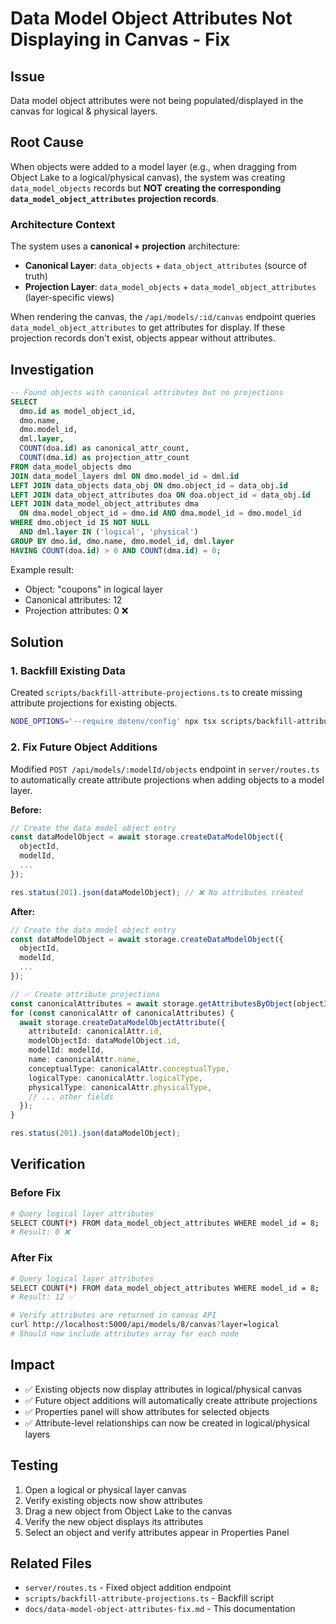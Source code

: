 # Data Model Object Attributes Not Displaying in Canvas - Fix

## Issue
Data model object attributes were not being populated/displayed in the canvas for logical & physical layers.

## Root Cause
When objects were added to a model layer (e.g., when dragging from Object Lake to a logical/physical canvas), the system was creating `data_model_objects` records but **NOT creating the corresponding `data_model_object_attributes` projection records**.

### Architecture Context
The system uses a **canonical + projection** architecture:
- **Canonical Layer**: `data_objects` + `data_object_attributes` (source of truth)
- **Projection Layer**: `data_model_objects` + `data_model_object_attributes` (layer-specific views)

When rendering the canvas, the `/api/models/:id/canvas` endpoint queries `data_model_object_attributes` to get attributes for display. If these projection records don't exist, objects appear without attributes.

## Investigation
```sql
-- Found objects with canonical attributes but no projections
SELECT 
  dmo.id as model_object_id,
  dmo.name,
  dmo.model_id,
  dml.layer,
  COUNT(doa.id) as canonical_attr_count,
  COUNT(dma.id) as projection_attr_count
FROM data_model_objects dmo
JOIN data_model_layers dml ON dmo.model_id = dml.id
LEFT JOIN data_objects data_obj ON dmo.object_id = data_obj.id
LEFT JOIN data_object_attributes doa ON doa.object_id = data_obj.id
LEFT JOIN data_model_object_attributes dma 
  ON dma.model_object_id = dmo.id AND dma.model_id = dmo.model_id
WHERE dmo.object_id IS NOT NULL
  AND dml.layer IN ('logical', 'physical')
GROUP BY dmo.id, dmo.name, dmo.model_id, dml.layer
HAVING COUNT(doa.id) > 0 AND COUNT(dma.id) = 0;
```

Example result:
- Object: "coupons" in logical layer
- Canonical attributes: 12
- Projection attributes: 0 ❌

## Solution

### 1. Backfill Existing Data
Created `scripts/backfill-attribute-projections.ts` to create missing attribute projections for existing objects.

```bash
NODE_OPTIONS='--require dotenv/config' npx tsx scripts/backfill-attribute-projections.ts
```

### 2. Fix Future Object Additions
Modified `POST /api/models/:modelId/objects` endpoint in `server/routes.ts` to automatically create attribute projections when adding objects to a model layer.

**Before:**
```typescript
// Create the data model object entry
const dataModelObject = await storage.createDataModelObject({
  objectId,
  modelId,
  ...
});

res.status(201).json(dataModelObject); // ❌ No attributes created
```

**After:**
```typescript
// Create the data model object entry
const dataModelObject = await storage.createDataModelObject({
  objectId,
  modelId,
  ...
});

// ✅ Create attribute projections
const canonicalAttributes = await storage.getAttributesByObject(objectId);
for (const canonicalAttr of canonicalAttributes) {
  await storage.createDataModelObjectAttribute({
    attributeId: canonicalAttr.id,
    modelObjectId: dataModelObject.id,
    modelId: modelId,
    name: canonicalAttr.name,
    conceptualType: canonicalAttr.conceptualType,
    logicalType: canonicalAttr.logicalType,
    physicalType: canonicalAttr.physicalType,
    // ... other fields
  });
}

res.status(201).json(dataModelObject);
```

## Verification

### Before Fix
```bash
# Query logical layer attributes
SELECT COUNT(*) FROM data_model_object_attributes WHERE model_id = 8;
# Result: 0 ❌
```

### After Fix
```bash
# Query logical layer attributes
SELECT COUNT(*) FROM data_model_object_attributes WHERE model_id = 8;
# Result: 12 ✅

# Verify attributes are returned in canvas API
curl http://localhost:5000/api/models/8/canvas?layer=logical
# Should now include attributes array for each node
```

## Impact
- ✅ Existing objects now display attributes in logical/physical canvas
- ✅ Future object additions will automatically create attribute projections
- ✅ Properties panel will show attributes for selected objects
- ✅ Attribute-level relationships can now be created in logical/physical layers

## Testing
1. Open a logical or physical layer canvas
2. Verify existing objects now show attributes
3. Drag a new object from Object Lake to the canvas
4. Verify the new object displays its attributes
5. Select an object and verify attributes appear in Properties Panel

## Related Files
- `server/routes.ts` - Fixed object addition endpoint
- `scripts/backfill-attribute-projections.ts` - Backfill script
- `docs/data-model-object-attributes-fix.md` - This documentation

